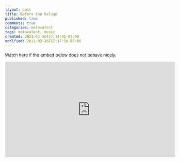 ```yaml
---
layout: post
title: Before the Deluge
published: true
comments: true
categories: metavalent
tags: metavalent, music
created: 2021-03-26T17:14:45-07:00
modified: 2021-03-26T17:17:16-07:00
---
```


[Watch here](https://youtu.be/vAwhD9rKxog) if the embed below does not behave nicely. 

<div class="embed-container"><iframe width="560" height="315" src="https://youtu.be/vAwhD9rKxog" title="YouTube video player" frameborder="0" allow="accelerometer; autoplay; clipboard-write; encrypted-media; gyroscope; picture-in-picture" allowfullscreen></iframe></div>
